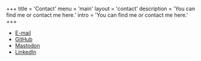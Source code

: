 +++
title = 'Contact'
menu = 'main'
layout = 'contact'
description = 'You can find me or contact me here.'
intro = 'You can find me or contact me here.'
+++

- [E-mail](mailto:contact-web@torb.xyz)
- [GitHub](https://github.com/torb-no)
- [Mastodon](https://social.vivaldi.net/@torb)
- [LinkedIn](https://www.linkedin.com/in/torb-xyz/)
